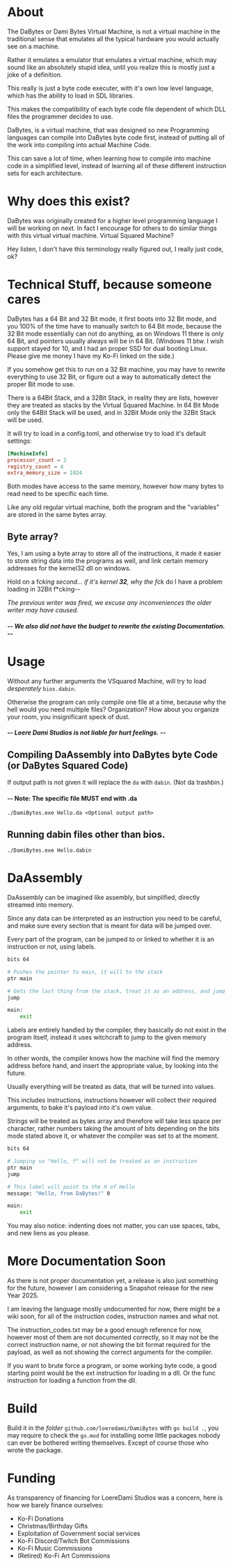 # About
The DaBytes or Dami Bytes Virtual Machine, is not a virtual machine in the traditional sense that emulates all the typical hardware you would actually see on a machine.

Rather it emulates a emulator that emulates a virtual machine, which may sound like an absolutely stupid idea, until you realize this is mostly just a joke of a definition.

This really is just a byte code executer, with it's own low level language, which has the ability to load in SDL libraries.

This makes the compatibility of each byte code file dependent of which DLL files the programmer decides to use.

DaBytes, is a virtual machine, that was designed so new Programming languages can compile into DaBytes byte code first, instead of putting all of the work into compiling into actual Machine Code. 

This can save a lot of time, when learning how to compile into machine code in a simplified level, instead of learning all of these different instruction sets for each architecture.

# Why does this exist?
DaBytes was originally created for a higher level programming language I will be working on next. In fact I encourage for others to do similar things with this virtual virtual machine. Virtual Squared Machine?

Hey listen, I don't have this terminology really figured out, I really just code, ok?

# Technical Stuff, because someone cares
DaBytes has a 64 Bit and 32 Bit mode, it first boots into 32 Bit mode, and you 100% of the time have to manually switch to 64 Bit mode, because the 32 Bit mode essentially can not do anything, as on Windows 11 there is only 64 Bit, and pointers usually always will be in 64 Bit. (Windows 11 btw. I wish support stayed for 10, and I had an proper SSD for dual booting Linux. Please give me money I have my Ko-Fi linked on the side.)

If you somehow get this to run on a 32 Bit machine, you may have to rewrite everything to use 32 Bit, or figure out a way to automatically detect the proper Bit mode to use.

There is a 64Bit Stack, and a 32Bit Stack, in reality they are lists, however they are treated as stacks by the Virtual Squared Machine. In 64 Bit Mode only the 64Bit Stack will be used, and in 32Bit Mode only the 32Bit Stack will be used.

It will try to load in a config.toml, and otherwise try to load it's default settings:
```toml
[MachineInfo]
processor_count = 2
registry_count = 4
extra_memory_size = 1024
```

Both modes have access to the same memory, however how many bytes to read need to be specific each time.

Like any old regular virtual machine, both the program and the "variables" are stored in the same bytes array.

## Byte array?
Yes, I am using a byte array to store all of the instructions, it made it easier to store string data into the programs as well, and link certain memory addresses for the kernel32 dll on windows.

Hold on a f*cking second... if it's kernel **32**, why the f*ck do I have a problem loading in 32Bit f*cking--

*The previous writer was fired, we excuse any inconveniences the older writer may have caused.*
##### -- *We also did not have the budget to rewrite the existing Documentation.* --

# Usage
Without any further arguments the VSquared Machine, will try to load *desperately* `bios.dabin`.

Otherwise the program can only compile one file at a time, because why the hell would you need multiple files? Organization? How about you organize your room, you insignificant speck of dust.

#### -- *Loere Dami Studios is not liable for hurt feelings.* -- 

## Compiling DaAssembly into DaBytes byte Code (or DaBytes Squared Code)
If output path is not given it will replace the `da` with `dabin`. (Not da trashbin.)

#### -- Note: The specific file MUST end with .da 

`./DamiBytes.exe Hello.da <Optional output path>`

## Running dabin files other than bios.

`./DamiBytes.exe Hello.dabin`

# DaAssembly
DaAssembly can be imagined like assembly, but simplified, directly streamed into memory.

Since any data can be interpreted as an instruction you need to be careful, and make sure every section that is meant for data will be jumped over.

Every part of the program, can be jumped to or linked to whether it is an instruction or not, using labels.

```sh
bits 64

# Pushes the pointer to main, it will to the stack
ptr main

# Gets the last thing from the stack, treat it as an address, and jump to it, it will automatically be popped
jump

main:
    exit
```

Labels are entirely handled by the compiler, they basically do not exist in the program itself, instead it uses witchcraft to jump to the given memory address.

In other words, the compiler knows how the machine will find the memory address before hand, and insert the appropriate value, by looking into the future.

Usually everything will be treated as data, that will be turned into values.

This includes instructions, instructions however will collect their required arguments, to bake it's payload into it's own value.

Strings will be treated as bytes array and therefore will take less space per character, rather numbers taking the amount of bits depending on the bits mode stated above it, or whatever the compiler was set to at the moment.

```sh
bits 64

# Jumping so "Hello, f" will not be treated as an instruction
ptr main
jump

# This label will point to the H of Hello
message: "Hello, from DaBytes!" 0

main:
    exit
```

You may also notice: indenting does not matter, you can use spaces, tabs, and new liens as you please.

# More Documentation Soon
As there is not proper documentation yet, a release is also just something for the future, however I am considering a Snapshot release for the new Year 2025.

I am leaving the language mostly undocumented for now, there might be a wiki soon, for all of the instruction codes, instruction names and what not.

The instruction_codes.txt may be a good enough reference for now, however most of them are not documented correctly, so it may not be the correct instruction name, or not showing the bit format required for the payload, as well as not showing the correct arguments for the compiler.

If you want to brute force a program, or some working byte code, a good starting point would be the ext instruction for loading in a dll. Or the func instruction for loading a function from the dll.

# Build
Build it in the *folder* `github.com/loeredami/DamiBytes` with `go build .`, you may require to check the `go.mod` for installing some little packages nobody can ever be bothered writing themselves. Except of course those who wrote the package.

# Funding
As transparency of financing for LoereDami Studios was a concern, here is how we barely finance ourselves:

* Ko-Fi Donations
* Christmas/Birthday Gifts
* Exploitation of Government social services
* Ko-Fi Discord/Twitch Bot Commissions
* Ko-Fi Music Commissions
* (Retired) Ko-Fi Art Commissions
